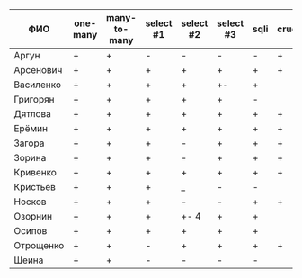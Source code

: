 | **ФИО**     | one-many | many-to-many | select #1 | select #2 | select #3 | sqli | crud | er_diagram | deploy | indexes |
|-------------|----------|--------------|-----------|-----------|-----------|------|------|------------|--------|---------|
| Аргун       | +        | +            | -         | -         | -         | -    | +    | +          | +      |         |
| Арсенович   | +        | +            | +         | +         | +         | +    | +    | +          | +      |         |
| Василенко   | +        | +            | +         | +         | +-        | +    |      | +          |        |         |
| Григорян    | +        | +            | +         | +         | +         | -    |      |            |        |         |
| Дятлова     | +        | +            | +         | +         | +         | +    | +    | +          | +      |         |
| Ерёмин      | +        | +            | +         | +         | +         | +    | +    | +          | +      |         |
| Загора      | +        | +            | +         | -         | +         | +    | +    | +          | +      |         |
| Зорина      | +        | +            | +         | -         | +         | +    | +    | +          |        |         |
| Кривенко    | +        | +            | +         | +         | +         | +    | +    | +          | +      |         |
| Кристьев    | +        | +            | +         | _         | -         | -    |      |            |        |         |
| Носков      | +        | +            | +         | -         | -         | +    | +    |            | +      |         |
| Озорнин     | +        | +            | +         | +- 4      | +         | +    |      | +          |        |         |
| Осипов      | +        | +            | +         | +         | +         | +    |      |            |        |         |
| Отрощенко   | +        | +            | -         | +         | +         | +    | +    | +          | +      |         |
| Шеина       | +        | +            | -         | -         | -         | -    |      |            |        |         |
